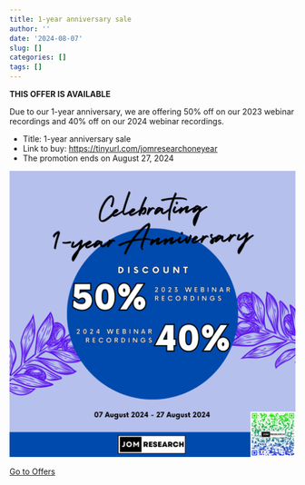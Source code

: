 ```yaml
---
title: 1-year anniversary sale
author: ''
date: '2024-08-07'
slug: []
categories: []
tags: []
---
```


**THIS OFFER IS AVAILABLE**

Due to our 1-year anniversary, we are offering 50% off on our 2023 webinar recordings and 40% off on our 2024 webinar recordings.

- Title: 1-year anniversary sale
- Link to buy: https://tinyurl.com/jomresearchoneyear
- The promotion ends on August 27, 2024

![](images/Anniversary_sale.png)

[Go to Offers](https://jomresearch.netlify.app/offers/)